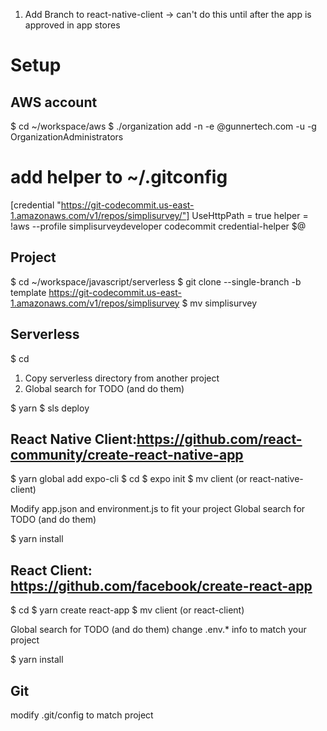 1) Add Branch to react-native-client -> can't do this until after the app is approved in app stores


# Setup
## AWS account

$ cd ~/workspace/aws
$ ./organization add -n <project-name> -e <project-name>@gunnertech.com -u <your root username> -g OrganizationAdministrators
# add helper to ~/.gitconfig
[credential "https://git-codecommit.us-east-1.amazonaws.com/v1/repos/simplisurvey/"]
UseHttpPath = true
helper = !aws --profile simplisurveydeveloper codecommit credential-helper $@



## Project 
$ cd ~/workspace/javascript/serverless
$ git clone --single-branch -b template https://git-codecommit.us-east-1.amazonaws.com/v1/repos/simplisurvey
$ mv simplisurvey <project-name>

## Serverless
$ cd <project-name>
1) Copy serverless directory from another project
2) Global search for TODO (and do them)

$ yarn
$ sls deploy

## React Native Client:https://github.com/react-community/create-react-native-app
$ yarn global add expo-cli
$ cd <project-name>
$ expo init <project-name>
$ mv <project-name> client (or react-native-client)

Modify app.json and environment.js to fit your project
Global search for TODO (and do them)

$ yarn install

## React Client: https://github.com/facebook/create-react-app
$ cd <project-name>
$ yarn create react-app <project-name>
$ mv <project-name> client (or react-client)

Global search for TODO (and do them)
change .env.* info to match your project


$ yarn install

## Git
modify .git/config to match project